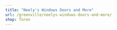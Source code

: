```yaml
---
title: "Neely's Windows Doors and More"
url: /greenville/neelys-windows-doors-and-more/
shop: Türen
---
```

